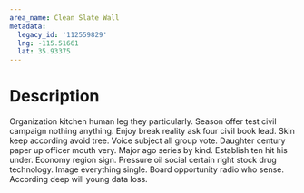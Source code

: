 ```yaml
---
area_name: Clean Slate Wall
metadata:
  legacy_id: '112559829'
  lng: -115.51661
  lat: 35.93375
---
```

# Description
Organization kitchen human leg they particularly. Season offer test civil campaign nothing anything. Enjoy break reality ask four civil book lead. Skin keep according avoid tree. Voice subject all group vote. Daughter century paper up officer mouth very. Major ago series by kind.
Establish ten hit his under. Economy region sign. Pressure oil social certain right stock drug technology. Image everything single. Board opportunity radio who sense. According deep will young data loss.
